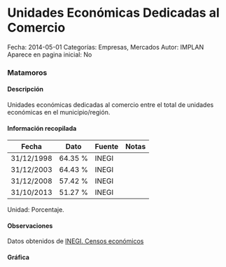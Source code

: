 Unidades Económicas Dedicadas al Comercio
=====

Fecha: 2014-05-01
Categorías: Empresas, Mercados
Autor: IMPLAN
Aparece en pagina inicial: No

### Matamoros

#### Descripción

Unidades económicas dedicadas al comercio entre el total de unidades económicas en el municipio/región.

<!-- break -->

#### Información recopilada

<table class="table table-hover table-bordered matriz">
  <thead>
    <tr><th>Fecha</th><th>Dato</th><th>Fuente</th><th>Notas</th></tr>
  </thead>
  <tbody>
    <tr><td class="centrado">31/12/1998</td><td class="derecha">64.35 %</td><td>INEGI</td><td></td></tr>
    <tr><td class="centrado">31/12/2003</td><td class="derecha">64.43 %</td><td>INEGI</td><td></td></tr>
    <tr><td class="centrado">31/12/2008</td><td class="derecha">57.42 %</td><td>INEGI</td><td></td></tr>
    <tr><td class="centrado">31/10/2013</td><td class="derecha">51.27 %</td><td>INEGI</td><td></td></tr>
  </tbody>
</table>

Unidad: Porcentaje.

#### Observaciones

Datos obtenidos de [INEGI. Censos económicos](http://www3.inegi.org.mx/sistemas/saic/)

#### Gráfica

<div id="Morrisuuxdvjmp" class="grafica"></div>
<script>
new Morris.Line({
element: 'Morrisuuxdvjmp',
data: [{ fecha: '1998-12-31', dato: 64.3500 },{ fecha: '2003-12-31', dato: 64.4300 },{ fecha: '2008-12-31', dato: 57.4200 },{ fecha: '2013-10-31', dato: 51.2700 }],
xkey: 'fecha',
ykeys: ['dato'],
labels: ['Dato'],
lineColors: ['#FF5B02'],
xLabelFormat: function(d) { return d.getDate()+'/'+(d.getMonth()+1)+'/'+d.getFullYear(); },
dateFormat: function(ts) { var d = new Date(ts); return d.getDate() + '/' + (d.getMonth() + 1) + '/' + d.getFullYear(); }
});
</script>
